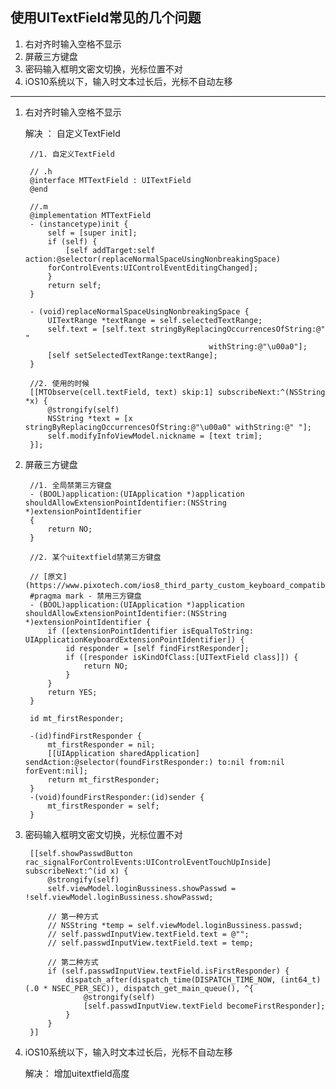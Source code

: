 ## 使用UITextField常见的几个问题

1. 右对齐时输入空格不显示
2. 屏蔽三方键盘
3. 密码输入框明文密文切换，光标位置不对
4. iOS10系统以下，输入时文本过长后，光标不自动左移

---

1. 右对齐时输入空格不显示

    解决 ： 自定义TextField

        //1. 自定义TextField       
        
        // .h
        @interface MTTextField : UITextField
        @end

        //.m
        @implementation MTTextField
        - (instancetype)init {
            self = [super init];
            if (self) {
                [self addTarget:self action:@selector(replaceNormalSpaceUsingNonbreakingSpace)
            forControlEvents:UIControlEventEditingChanged];
            }
            return self;
        }

        - (void)replaceNormalSpaceUsingNonbreakingSpace {
            UITextRange *textRange = self.selectedTextRange;
            self.text = [self.text stringByReplacingOccurrencesOfString:@" "
                                                withString:@"\u00a0"];
            [self setSelectedTextRange:textRange];
        }

        //2. 使用的时候
        [[MTObserve(cell.textField, text) skip:1] subscribeNext:^(NSString *x) {
            @strongify(self)
            NSString *text = [x stringByReplacingOccurrencesOfString:@"\u00a0" withString:@" "];
            self.modifyInfoViewModel.nickname = [text trim];
        }];

2. 屏蔽三方键盘

        //1. 全局禁第三方键盘
        - (BOOL)application:(UIApplication *)application shouldAllowExtensionPointIdentifier:(NSString *)extensionPointIdentifier
        {
            return NO;
        }

        //2. 某个uitextfield禁第三方键盘  

        // [原文](https://www.pixotech.com/ios8_third_party_custom_keyboard_compatibility/)
        #pragma mark - 禁用三方键盘
        - (BOOL)application:(UIApplication *)application shouldAllowExtensionPointIdentifier:(NSString *)extensionPointIdentifier {
            if ([extensionPointIdentifier isEqualToString: UIApplicationKeyboardExtensionPointIdentifier]) {
                id responder = [self findFirstResponder];
                if ([responder isKindOfClass:[UITextField class]]) {
                    return NO;
                }
            }
            return YES;
        }

        id mt_firstResponder;

        -(id)findFirstResponder {
            mt_firstResponder = nil;
            [[UIApplication sharedApplication] sendAction:@selector(foundFirstResponder:) to:nil from:nil forEvent:nil];
            return mt_firstResponder;
        }
        -(void)foundFirstResponder:(id)sender {
            mt_firstResponder = self;
        }


3. 密码输入框明文密文切换，光标位置不对

        [[self.showPasswdButton rac_signalForControlEvents:UIControlEventTouchUpInside] subscribeNext:^(id x) {
            @strongify(self)
            self.viewModel.loginBussiness.showPasswd = !self.viewModel.loginBussiness.showPasswd;

            // 第一种方式
            // NSString *temp = self.viewModel.loginBussiness.passwd;
            // self.passwdInputView.textField.text = @"";
            // self.passwdInputView.textField.text = temp;

            // 第二种方式
            if (self.passwdInputView.textField.isFirstResponder) {
                dispatch_after(dispatch_time(DISPATCH_TIME_NOW, (int64_t)(.0 * NSEC_PER_SEC)), dispatch_get_main_queue(), ^{
                    @strongify(self)
                    [self.passwdInputView.textField becomeFirstResponder];
                }
            }
        }]


4. iOS10系统以下，输入时文本过长后，光标不自动左移

    解决： 增加uitextfield高度

